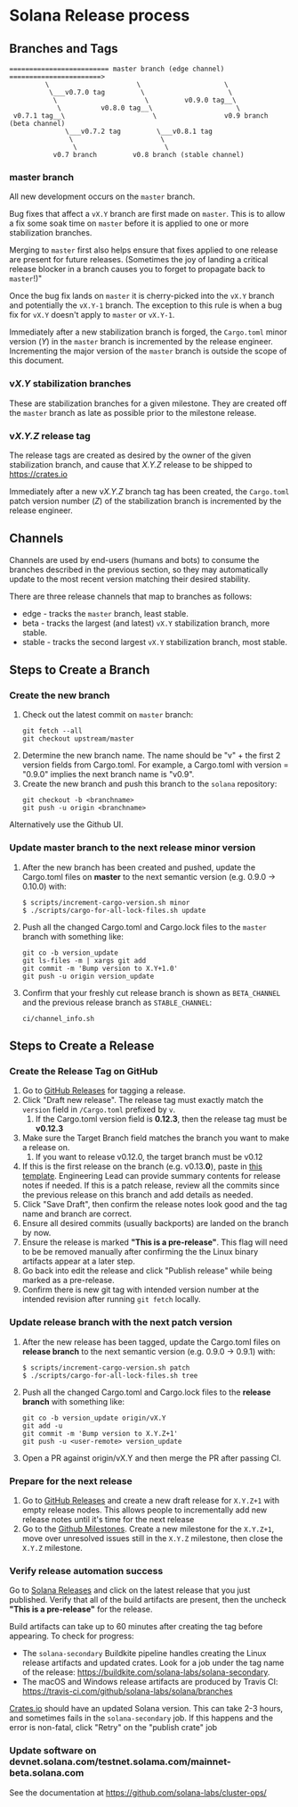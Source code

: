 # Solana Release process

## Branches and Tags

```
========================= master branch (edge channel) =======================>
         \                      \                     \
          \___v0.7.0 tag         \                     \
           \                      \         v0.9.0 tag__\
            \          v0.8.0 tag__\                     \
 v0.7.1 tag__\                      \                 v0.9 branch (beta channel)
              \___v0.7.2 tag         \___v0.8.1 tag
               \                      \
                \                      \
           v0.7 branch         v0.8 branch (stable channel)

```

### master branch
All new development occurs on the `master` branch.

Bug fixes that affect a `vX.Y` branch are first made on `master`.  This is to
allow a fix some soak time on `master` before it is applied to one or more
stabilization branches.

Merging to `master` first also helps ensure that fixes applied to one release
are present for future releases.  (Sometimes the joy of landing a critical
release blocker in a branch causes you to forget to propagate back to
`master`!)"

Once the bug fix lands on `master` it is cherry-picked into the `vX.Y` branch
and potentially the `vX.Y-1` branch.  The exception to this rule is when a bug
fix for `vX.Y` doesn't apply to `master` or `vX.Y-1`.

Immediately after a new stabilization branch is forged, the `Cargo.toml` minor
version (*Y*) in the `master` branch is incremented by the release engineer.
Incrementing the major version of the `master` branch is outside the scope of
this document.

### v*X.Y* stabilization branches
These are stabilization branches for a given milestone.  They are created off
the `master` branch as late as possible prior to the milestone release.

### v*X.Y.Z* release tag
The release tags are created as desired by the owner of the given stabilization
branch, and cause that *X.Y.Z* release to be shipped to https://crates.io

Immediately after a new v*X.Y.Z* branch tag has been created, the `Cargo.toml`
patch version number (*Z*) of the stabilization branch is incremented by the
release engineer.

## Channels
Channels are used by end-users (humans and bots) to consume the branches
described in the previous section, so they may automatically update to the most
recent version matching their desired stability.

There are three release channels that map to branches as follows:
* edge - tracks the `master` branch, least stable.
* beta - tracks the largest (and latest) `vX.Y` stabilization branch, more stable.
* stable - tracks the second largest `vX.Y` stabilization branch, most stable.

## Steps to Create a Branch

### Create the new branch
1. Check out the latest commit on `master` branch:
    ```
    git fetch --all
    git checkout upstream/master
    ```
1. Determine the new branch name.  The name should be "v" + the first 2 version fields
   from Cargo.toml.  For example, a Cargo.toml with version = "0.9.0" implies
   the next branch name is "v0.9".
1. Create the new branch and push this branch to the `solana` repository:
    ```
    git checkout -b <branchname>
    git push -u origin <branchname>
    ```

Alternatively use the Github UI.

### Update master branch to the next release minor version

1. After the new branch has been created and pushed, update the Cargo.toml files on **master** to the next semantic version (e.g. 0.9.0 -> 0.10.0) with:
     ```
     $ scripts/increment-cargo-version.sh minor
     $ ./scripts/cargo-for-all-lock-files.sh update
     ```
1. Push all the changed Cargo.toml and Cargo.lock files to the `master` branch with something like:
    ```
    git co -b version_update
    git ls-files -m | xargs git add
    git commit -m 'Bump version to X.Y+1.0'
    git push -u origin version_update
    ```
1. Confirm that your freshly cut release branch is shown as `BETA_CHANNEL` and the previous release branch as `STABLE_CHANNEL`:
    ```
    ci/channel_info.sh
    ```

## Steps to Create a Release

### Create the Release Tag on GitHub

1. Go to [GitHub Releases](https://github.com/solana-labs/solana/releases) for tagging a release.
1. Click "Draft new release".  The release tag must exactly match the `version`
   field in `/Cargo.toml` prefixed by `v`.
   1.  If the Cargo.toml version field is **0.12.3**, then the release tag must be **v0.12.3**
1. Make sure the Target Branch field matches the branch you want to make a release on.
   1.  If you want to release v0.12.0, the target branch must be v0.12
1. If this is the first release on the branch (e.g. v0.13.**0**), paste in [this
   template](https://raw.githubusercontent.com/solana-labs/solana/master/.github/RELEASE_TEMPLATE.md).  Engineering Lead can provide summary contents for release notes if needed.  If this is a patch release, review all the commits since the previous release on this branch and add details as needed.
1. Click "Save Draft", then confirm the release notes look good and the tag name and branch are correct.
1. Ensure all desired commits (usually backports) are landed on the branch by now.
1. Ensure the release is marked **"This is a pre-release"**.  This flag will need to be be removed manually after confirming the the Linux binary artifacts appear at a later step.
1. Go back into edit the release and click "Publish release" while being marked as a pre-release.
1. Confirm there is new git tag with intended version number at the intended revision after running `git fetch` locally.


### Update release branch with the next patch version

1. After the new release has been tagged, update the Cargo.toml files on **release branch** to the next semantic version (e.g. 0.9.0 -> 0.9.1) with:
     ```
     $ scripts/increment-cargo-version.sh patch
     $ ./scripts/cargo-for-all-lock-files.sh tree
     ```
1. Push all the changed Cargo.toml and Cargo.lock files to the **release branch** with something like:
    ```
    git co -b version_update origin/vX.Y
    git add -u
    git commit -m 'Bump version to X.Y.Z+1'
    git push -u <user-remote> version_update
    ```
1. Open a PR against origin/vX.Y and then merge the PR after passing CI.

### Prepare for the next release
1.  Go to [GitHub Releases](https://github.com/solana-labs/solana/releases) and create a new draft release for `X.Y.Z+1` with empty release nodes.  This allows people to incrementally add new release notes until it's time for the next release
1.  Go to the [Github Milestones](https://github.com/solana-labs/solana/milestones).  Create a new milestone for the `X.Y.Z+1`, move over
unresolved issues still in the `X.Y.Z` milestone, then close the `X.Y.Z` milestone.

### Verify release automation success
Go to [Solana Releases](https://github.com/solana-labs/solana/releases) and click on the latest release that you just published.
Verify that all of the build artifacts are present, then the uncheck **"This is a pre-release"** for the release.

Build artifacts can take up to 60 minutes after creating the tag before
appearing.  To check for progress:
* The `solana-secondary` Buildkite pipeline handles creating the Linux release artifacts and updated crates.  Look for a job under the tag name of the release: https://buildkite.com/solana-labs/solana-secondary.
* The macOS and Windows release artifacts are produced by Travis CI: https://travis-ci.com/github/solana-labs/solana/branches

[Crates.io](https://crates.io/crates/solana) should have an updated Solana version.  This can take 2-3 hours, and sometimes fails in the `solana-secondary` job.
If this happens and the error is non-fatal, click "Retry" on the "publish crate" job

### Update software on devnet.solana.com/testnet.solama.com/mainnet-beta.solana.com
See the documentation at https://github.com/solana-labs/cluster-ops/
